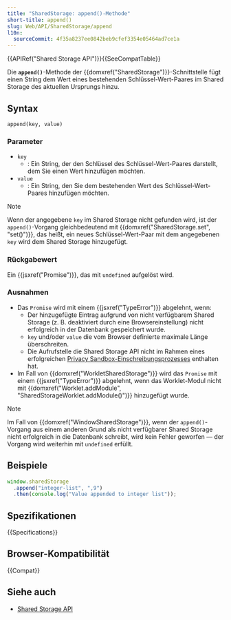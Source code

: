```yaml
---
title: "SharedStorage: append()-Methode"
short-title: append()
slug: Web/API/SharedStorage/append
l10n:
  sourceCommit: 4f35a8237ee0842beb9cfef3354e05464ad7ce1a
---
```


{{APIRef("Shared Storage API")}}{{SeeCompatTable}}

Die **`append()`**-Methode der {{domxref("SharedStorage")}}-Schnittstelle fügt einen String dem Wert eines bestehenden Schlüssel-Wert-Paares im Shared Storage des aktuellen Ursprungs hinzu.

## Syntax

```js-nolint
append(key, value)
```

### Parameter

- `key`
  - : Ein String, der den Schlüssel des Schlüssel-Wert-Paares darstellt, dem Sie einen Wert hinzufügen möchten.
- `value`
  - : Ein String, den Sie dem bestehenden Wert des Schlüssel-Wert-Paares hinzufügen möchten.

> [!NOTE]
> Wenn der angegebene `key` im Shared Storage nicht gefunden wird, ist der `append()`-Vorgang gleichbedeutend mit {{domxref("SharedStorage.set", "set()")}}, das heißt, ein neues Schlüssel-Wert-Paar mit dem angegebenen `key` wird dem Shared Storage hinzugefügt.

### Rückgabewert

Ein {{jsxref("Promise")}}, das mit `undefined` aufgelöst wird.

### Ausnahmen

- Das `Promise` wird mit einem {{jsxref("TypeError")}} abgelehnt, wenn:
  - Der hinzugefügte Eintrag aufgrund von nicht verfügbarem Shared Storage (z. B. deaktiviert durch eine Browsereinstellung) nicht erfolgreich in der Datenbank gespeichert wurde.
  - `key` und/oder `value` die vom Browser definierte maximale Länge überschreiten.
  - Die Aufrufstelle die Shared Storage API nicht im Rahmen eines erfolgreichen [Privacy Sandbox-Einschreibungsprozesses](/de/docs/Web/Privacy/Privacy_sandbox/Enrollment) enthalten hat.
- Im Fall von {{domxref("WorkletSharedStorage")}} wird das `Promise` mit einem {{jsxref("TypeError")}} abgelehnt, wenn das Worklet-Modul nicht mit {{domxref("Worklet.addModule", "SharedStorageWorklet.addModule()")}} hinzugefügt wurde.

> [!NOTE]
> Im Fall von {{domxref("WindowSharedStorage")}}, wenn der `append()`-Vorgang aus einem anderen Grund als nicht verfügbarer Shared Storage nicht erfolgreich in die Datenbank schreibt, wird kein Fehler geworfen — der Vorgang wird weiterhin mit `undefined` erfüllt.

## Beispiele

```js
window.sharedStorage
  .append("integer-list", ",9")
  .then(console.log("Value appended to integer list"));
```

## Spezifikationen

{{Specifications}}

## Browser-Kompatibilität

{{Compat}}

## Siehe auch

- [Shared Storage API](/de/docs/Web/API/Shared_Storage_API)
